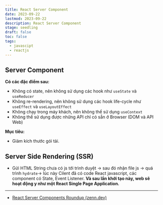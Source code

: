 ```yaml
---
title: React Server Component
date: 2023-09-22
lastmod: 2023-09-22
description: React Server Component
stage: seedling
draft: false
toc: false
tags:
  - javascipt
  - reactjs
---
```

## Server Component
**Có các đặc điểm sau:** 
- Không có state, nên không sử dụng các hook như `useState` và `useReducer`
- Không re-rendering, nên không sử dụng các hook life-cycle như `useEffect` và `useLayoutEffect`
- Không chạy trong máy khách, nên không thể sử dụng `useContext`
- Không thể sử dụng được những API chỉ có sẵn ở Browser (DOM và API Web)

**Mục tiêu:**
- Giảm kích thước gói tải.
## Server Side Rendering (SSR)
- Gửi HTML String chưa có js tới trình duyệt -> sau đó nhận file js -> quá trình `hydrate`-> lúc này Cilent đã có code React javascript, các component có State, Event Listener. **Và sau lần khởi tạo này, web sẽ hoạt động y như một React Single Page Application.**


---
- [React Server Components Roundup (zenn.dev)](https://zenn.dev/g4rds/articles/287c53498d17a1)